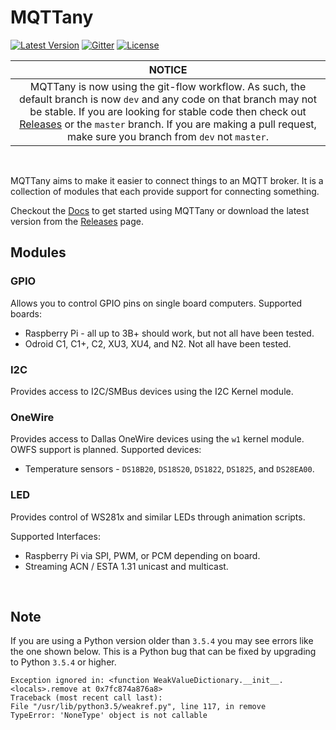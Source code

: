 # MQTTany

[![Latest Version](https://img.shields.io/github/v/tag/CrazyIvan359/mqttany?label=release)](https://github.com/CrazyIvan359/mqttany/releases)
[![Gitter](https://img.shields.io/gitter/room/mqttany/community)](https://gitter.im/mqttany/community)
[![License](https://img.shields.io/github/license/CrazyIvan359/mqttany)](https://github.com/CrazyIvan359/mqttany/blob/master/LICENSE)

| **NOTICE** |
|:---:|
| MQTTany is now using the git-flow workflow. As such, the default branch is now `dev` and any code on that branch may not be stable. If you are looking for stable code then check out [Releases](https://github.com/CrazyIvan359/mqttany/releases) or the `master` branch. If you are making a pull request, make sure you branch from `dev` not `master`. |

<br>

MQTTany aims to make it easier to connect things to an MQTT broker. It is a
collection of modules that each provide support for connecting something.

Checkout the [Docs](https://github.com/CrazyIvan359/mqttany/wiki) to get
started using MQTTany or download the latest version from the
[Releases](https://github.com/CrazyIvan359/mqttany/releases) page.

## Modules

### GPIO

Allows you to control GPIO pins on single board computers.
Supported boards:
- Raspberry Pi - all up to 3B+ should work, but not all have been tested.
- Odroid C1, C1+, C2, XU3, XU4, and N2. Not all have been tested.

### I2C

Provides access to I2C/SMBus devices using the I2C Kernel module.

### OneWire

Provides access to Dallas OneWire devices using the `w1` kernel module. OWFS
support is planned.
Supported devices:
- Temperature sensors - `DS18B20`, `DS18S20`, `DS1822`, `DS1825`, and `DS28EA00`.

### LED

Provides control of WS281x and similar LEDs through animation scripts.

Supported Interfaces:
- Raspberry Pi via SPI, PWM, or PCM depending on board.
- Streaming ACN / ESTA 1.31 unicast and multicast.

<br>

## Note

If you are using a Python version older than `3.5.4` you may see errors like
the one shown below. This is a Python bug that can be fixed by upgrading to
Python `3.5.4` or higher.

```none
Exception ignored in: <function WeakValueDictionary.__init__.<locals>.remove at 0x7fc874a876a8>
Traceback (most recent call last):
File "/usr/lib/python3.5/weakref.py", line 117, in remove
TypeError: 'NoneType' object is not callable
```
